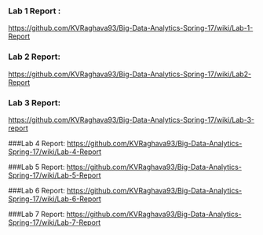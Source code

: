 ### Lab 1 Report : 
https://github.com/KVRaghava93/Big-Data-Analytics-Spring-17/wiki/Lab-1-Report

### Lab 2 Report:
https://github.com/KVRaghava93/Big-Data-Analytics-Spring-17/wiki/Lab2-Report

### Lab 3 Report:
https://github.com/KVRaghava93/Big-Data-Analytics-Spring-17/wiki/Lab-3-report

###Lab 4 Report:
https://github.com/KVRaghava93/Big-Data-Analytics-Spring-17/wiki/Lab-4-Report

###Lab 5 Report:
https://github.com/KVRaghava93/Big-Data-Analytics-Spring-17/wiki/Lab-5-Report

###Lab 6 Report:
https://github.com/KVRaghava93/Big-Data-Analytics-Spring-17/wiki/Lab-6-Report

###Lab 7 Report:
https://github.com/KVRaghava93/Big-Data-Analytics-Spring-17/wiki/Lab-7-Report
